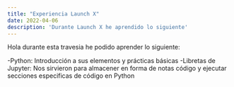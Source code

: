 ```yaml
---
title: "Experiencia Launch X"
date: 2022-04-06
description: 'Durante Launch X he aprendido lo siguiente'
---
```


Hola durante esta travesia he podido aprender lo siguiente:

-Python: Introducción a sus elementos y prácticas básicas
-Libretas de Jupyter: Nos sirvieron para almacener en forma de notas código y ejecutar secciones especificas de código en Python

